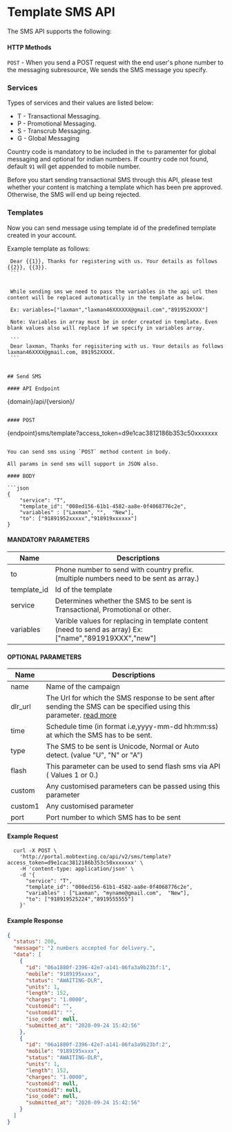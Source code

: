 # Template SMS API

The SMS API supports the following:

#### HTTP Methods

`POST` - When you send a POST request with the end user's phone number to the messaging subresource, We sends the SMS message you specify.

### Services

Types of services and their values are listed below:

- T - Transactional Messaging.
- P - Promotional Messaging.
- S - Transcrub Messaging.
- G - Global Messaging

Country code is mandatory to be included in the `to` paramenter for global messaging and optional for indian numbers. If country code not found, default `91` will get appended to mobile number.

Before you start sending transactional SMS through this API, please test whether your content is matching a template which has been pre approved. Otherwise, the SMS will end up being rejected.

### Templates

Now you can send message using template id of the predefined template created in your account.

Example template as follows:

````
 Dear {{1}}, Thanks for registering with us. Your details as follows {{2}}, {{3}}.
 ```


 While sending sms we need to pass the variables in the api url then content will be replaced automatically in the template as below.

 Ex: variables=["laxman","laxman46XXXXXX@gmail.com","891952XXXX"]

 Note: Variables in array must be in order created in template. Even blank values also will replace if we specify in variables array.

 ```
 Dear laxman, Thanks for regisitering with us. Your details as follows laxman46XXXX@gmail.com, 891952XXXX.
 ```


## Send SMS

#### API Endpoint

````

{domain}/api/{version}/

```

#### POST

```

{endpoint}sms/template?access_token=d9e1cac3812186b353c50xxxxxxx

````

You can send sms using `POST` method content in body.

All params in send sms will support in JSON also.

#### BODY

```json
{
    "service": "T",
    "template_id": "008ed156-61b1-4582-aa8e-0f4068776c2e",
    "variables" : ["Laxman", "",  "New"],
    "to": ["91891952xxxxx","918919xxxxxx"]
}
````

#### MANDATORY PARAMETERS

| Name        | Descriptions                                                                                           |
| ----------- | ------------------------------------------------------------------------------------------------------ |
| to          | Phone number to send with country prefix. (multiple numbers need to be sent as array.)                 |
| template_id | Id of the template                                                                                     |
| service     | Determines whether the SMS to be sent is Transactional, Promotional or other.                          |
| variables   | Varible values for replacing in template content (need to send as array) Ex:["name","891919XXX","new"] |

#### OPTIONAL PARAMETERS

| Name    | Descriptions                                                                                                                                         |
| ------- | ---------------------------------------------------------------------------------------------------------------------------------------------------- |
| name    | Name of the campaign                                                                                                                                 |
| dlr_url | The Url for which the SMS response to be sent after sending the SMS can be specified using this parameter. [read more](/docs/{version}/sms-push-dlr) |
| time    | Schedule time (in format i.e,yyyy-mm-dd hh:mm:ss) at which the SMS has to be sent.                                                                   |
| type    | The SMS to be sent is Unicode, Normal or Auto detect. (value "U", "N" or "A")                                                                        |
| flash   | This parameter can be used to send flash sms via API ( Values 1 or 0.)                                                                               |
| custom  | Any customised parameters can be passed using this parameter                                                                                         |
| custom1 | Any customised parameter                                                                                                                             |
| port    | Port number to which SMS has to be sent                                                                                                              |

#### Example Request

```
  curl -X POST \
    'http://portal.mobtexting.co/api/v2/sms/template?access_token=d9e1cac3812186b353c50xxxxxxx' \
    -H 'content-type: application/json' \
    -d '{
      "service": "T",
      "template_id": "008ed156-61b1-4582-aa8e-0f4068776c2e",
      "variables" : ["Laxman", "myname@gmail.com",  "New"],
      "to": ["918919525224","8919555555"]
    }'
```

#### Example Response

```json
{
  "status": 200,
  "message": "2 numbers accepted for delivery.",
  "data": [
    {
      "id": "06a1880f-2396-42e7-a141-06fa3a9b23bf:1",
      "mobile": "9189195xxxx",
      "status": "AWAITING-DLR",
      "units": 1,
      "length": 152,
      "charges": "1.0000",
      "customid": "",
      "customid1": "",
      "iso_code": null,
      "submitted_at": "2020-09-24 15:42:56"
    },
    {
      "id": "06a1880f-2396-42e7-a141-06fa3a9b23bf:2",
      "mobile": "9189195xxxx",
      "status": "AWAITING-DLR",
      "units": 1,
      "length": 152,
      "charges": "1.0000",
      "customid": null,
      "customid1": null,
      "iso_code": null,
      "submitted_at": "2020-09-24 15:42:56"
    }
  ]
}
```
